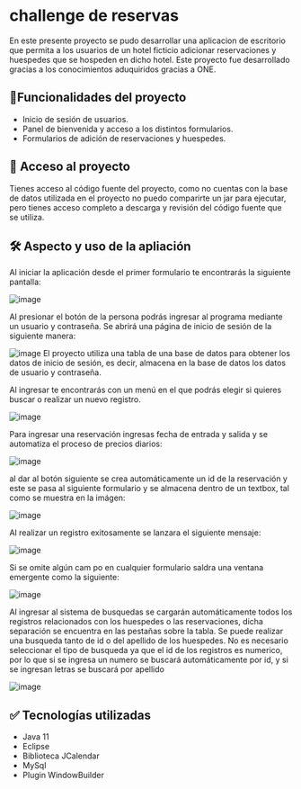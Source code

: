# challenge de reservas
 
En este presente proyecto se pudo desarrollar una aplicacion de escritorio que permita a los usuarios de un hotel ficticio adicionar reservaciones y huespedes que se hospeden en dicho hotel. Este proyecto fue desarrollado gracias a los conocimientos aduquiridos gracias a ONE.

## :hammer:Funcionalidades del proyecto

- Inicio de sesión de usuarios.
- Panel de bienvenida y acceso a los distintos formularios.
- Formularios de adición de reservaciones y huespedes.

## 📁 Acceso al proyecto

Tienes acceso al código fuente del proyecto, como no cuentas con la base de datos utilizada en el proyecto no puedo comparirte un jar para ejecutar, pero tienes acceso completo a descarga y revisión del código fuente que se utiliza.

## 🛠️ Aspecto y uso de la apliación

Al iniciar la aplicación desde el primer formulario te encontrarás la siguiente pantalla:

![image](https://user-images.githubusercontent.com/119614792/235818858-846eafbb-59eb-4d68-86b0-644a91008f1c.png)

Al presionar el botón de la persona podrás ingresar al programa mediante un usuario y contraseña. Se abrirá una página de inicio de sesión de la siguiente manera:

![image](https://user-images.githubusercontent.com/119614792/235818948-0852ecad-db42-4fb4-bc11-96c66fb4fd96.png)
El proyecto utiliza una tabla de una base de datos para obtener los datos de inicio de sesión, es decir, almacena en la base de datos los datos de usuario y contraseña.

Al ingresar te encontrarás con un menú en el que podrás elegir si quieres buscar o realizar un nuevo registro.

![image](https://user-images.githubusercontent.com/119614792/235819320-09000adb-a573-4e51-a09d-094382214ddd.png)

Para ingresar una reservación ingresas fecha de entrada y salida y se automatiza el proceso de precios diarios:

![image](https://user-images.githubusercontent.com/119614792/235819437-9b929e46-a205-4145-9eb8-42a1282de996.png)

al dar al botón siguiente se crea automáticamente un id de la reservación y este se pasa al siguiente formulario y se almacena dentro de un textbox, tal como se muestra en la imágen:

![image](https://user-images.githubusercontent.com/119614792/235820071-8aa41803-ef86-4271-91fe-ddb1057c1784.png)

Al realizar un registro exitosamente se lanzara el siguiente mensaje:

![image](https://user-images.githubusercontent.com/119614792/235819895-fc7de28b-6cbe-40e7-9d0c-93b56fb5b5d8.png)

Si se omite algún cam po en cualquier formulario saldra una ventana emergente como la siguiente:

![image](https://user-images.githubusercontent.com/119614792/235819766-7f541180-4740-43cf-a19e-5690365e34d0.png)

Al ingresar al sistema de busquedas se cargarán automáticamente todos los registros relacionados con los huespedes o las reservaciones, dicha separación se encuentra en las pestañas sobre la tabla. Se puede realizar una busqueda tanto de id o del apellido de los huespedes. No es necesario seleccionar el tipo de busqueda ya que el id de los registros es numerico, por lo que si se ingresa un numero se buscará automáticamente por id, y si se ingresan letras se buscará por apellido

![image](https://user-images.githubusercontent.com/119614792/235820328-48717be9-885f-4589-86aa-ba4ca7761573.png)

## ✅ Tecnologías utilizadas
- Java 11
- Eclipse 
- Biblioteca JCalendar
- MySql
- Plugin WindowBuilder
